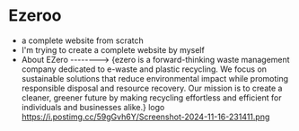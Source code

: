 # Ezeroo
- a complete website from scratch
- I'm trying to create a complete website by myself 
- About EZero --------> {ezero is a forward-thinking waste management company dedicated to e-waste and plastic recycling. We focus on sustainable solutions that reduce environmental impact while promoting responsible disposal and resource recovery. Our mission is to create a cleaner, greener future by making recycling effortless and efficient for individuals and businesses alike.}
logo https://i.postimg.cc/59gGvh6Y/Screenshot-2024-11-16-231411.png

